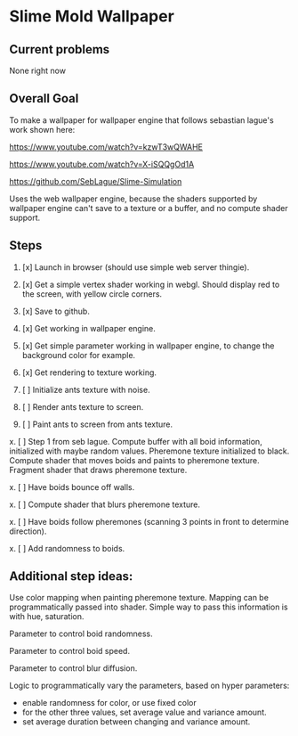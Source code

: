 # Slime Mold Wallpaper

## Current problems

None right now

## Overall Goal

To make a wallpaper for wallpaper engine that follows sebastian lague's work shown here:

https://www.youtube.com/watch?v=kzwT3wQWAHE

https://www.youtube.com/watch?v=X-iSQQgOd1A

https://github.com/SebLague/Slime-Simulation

Uses the web wallpaper engine, because the shaders supported by wallpaper engine can't save to a texture or a buffer, and no compute shader support.

## Steps

1. [x] Launch in browser (should use simple web server thingie).

2. [x] Get a simple vertex shader working in webgl. Should display red to the screen, with yellow circle corners.

3. [x] Save to github.

4. [x] Get working in wallpaper engine.

5. [x] Get simple parameter working in wallpaper engine, to change the background color for example.

6. [x] Get rendering to texture working.

7. [ ] Initialize ants texture with noise.

8. [ ] Render ants texture to screen.

9. [ ] Paint ants to screen from ants texture.

x. [ ] Step 1 from seb lague. Compute buffer with all boid information, initialized with maybe random values. Pheremone texture initialized to black. Compute shader that moves boids and paints to pheremone texture. Fragment shader that draws pheremone texture.

x. [ ] Have boids bounce off walls.

x. [ ] Compute shader that blurs pheremone texture.

x. [ ] Have boids follow pheremones (scanning 3 points in front to determine direction).

x. [ ] Add randomness to boids.

## Additional step ideas:

Use color mapping when painting pheremone texture. Mapping can be programmatically passed into shader. Simple way to pass this information is with hue, saturation.

Parameter to control boid randomness.

Parameter to control boid speed.

Parameter to control blur diffusion.

Logic to programmatically vary the parameters, based on hyper parameters:

* enable randomness for color, or use fixed color
* for the other three values, set average value and variance amount.
* set average duration between changing and variance amount.
